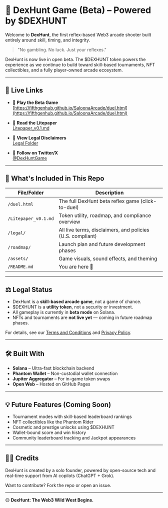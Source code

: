 # 🎯 DexHunt Game (Beta) – Powered by $DEXHUNT

Welcome to **DexHunt**, the first reflex-based Web3 arcade shooter built entirely around skill, timing, and integrity.

> "No gambling. No luck. Just your reflexes."

DexHunt is now live in open beta. The $DEXHUNT token powers the experience as we continue to build toward skill-based tournaments, NFT collectibles, and a fully player-owned arcade ecosystem.

---

## 🚀 Live Links

- 🔫 **Play the Beta Game**  
  [https://fifthgenhub.github.io/SaloonaArcade/duel.html](https://fifthgenhub.github.io/SaloonaArcade/duel.html)

- 📄 **Read the Litepaper**  
  [Litepaper_v0.1.md](https://github.com/FifthGenHub/SaloonaArcade/blob/main/Litepaper_v0.1.md)

- 📜 **View Legal Disclaimers**  
  [Legal Folder](https://github.com/FifthGenHub/SaloonaArcade/tree/main/legal)

- 🧠 **Follow on Twitter/X**  
  [@DexHuntGame](https://x.com/DexHuntGame)

---

## 🧩 What's Included in This Repo

| File/Folder              | Description |
|--------------------------|-------------|
| `/duel.html`             | The full DexHunt beta reflex game (click-to-duel) |
| `/Litepaper_v0.1.md`     | Token utility, roadmap, and compliance overview |
| `/legal/`                | All live terms, disclaimers, and policies (U.S. compliant) |
| `/roadmap/`              | Launch plan and future development phases |
| `/assets/`               | Game visuals, sound effects, and theming |
| `/README.md`             | You are here 🚀 |

---

## ⚖️ Legal Status

- DexHunt is a **skill-based arcade game**, not a game of chance.
- $DEXHUNT is a **utility token**, not a security or investment.
- All gameplay is currently in **beta mode** on Solana.
- NFTs and tournaments are **not live yet** — coming in future roadmap phases.

For details, see our [Terms and Conditions](https://github.com/FifthGenHub/SaloonaArcade/blob/main/legal/terms_and_conditions.html) and [Privacy Policy](https://github.com/FifthGenHub/SaloonaArcade/blob/main/legal/privacy_policy.html).

---

## 🛠️ Built With

- **Solana** – Ultra-fast blockchain backend  
- **Phantom Wallet** – Non-custodial wallet connection  
- **Jupiter Aggregator** – For in-game token swaps  
- **Open Web** – Hosted on GitHub Pages

---

## 💡 Future Features (Coming Soon)

- Tournament modes with skill-based leaderboard rankings  
- NFT collectibles like the Phantom Rider  
- Cosmetic and prestige unlocks using $DEXHUNT  
- Wallet-bound score and win history  
- Community leaderboard tracking and Jackpot appearances

---

## 👨‍💻 Credits

DexHunt is created by a solo founder, powered by open-source tech and real-time support from AI copilots (ChatGPT + Grok).

Want to contribute? Fork the repo or open an issue.

---

🟡 **DexHunt: The Web3 Wild West Begins.**  
